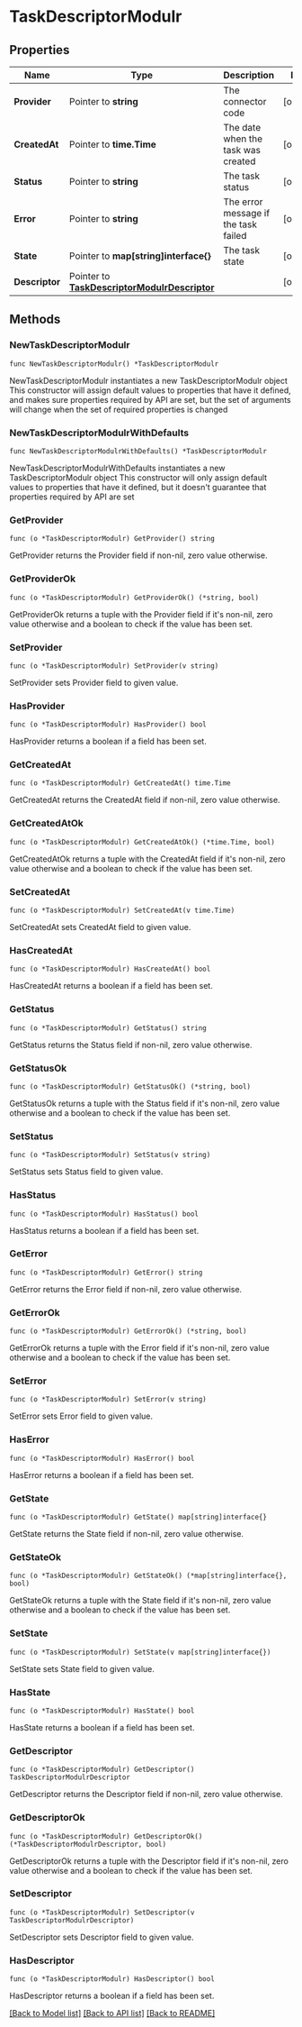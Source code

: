 # TaskDescriptorModulr

## Properties

Name | Type | Description | Notes
------------ | ------------- | ------------- | -------------
**Provider** | Pointer to **string** | The connector code | [optional] 
**CreatedAt** | Pointer to **time.Time** | The date when the task was created | [optional] 
**Status** | Pointer to **string** | The task status | [optional] 
**Error** | Pointer to **string** | The error message if the task failed | [optional] 
**State** | Pointer to **map[string]interface{}** | The task state | [optional] 
**Descriptor** | Pointer to [**TaskDescriptorModulrDescriptor**](TaskDescriptorModulrDescriptor.md) |  | [optional] 

## Methods

### NewTaskDescriptorModulr

`func NewTaskDescriptorModulr() *TaskDescriptorModulr`

NewTaskDescriptorModulr instantiates a new TaskDescriptorModulr object
This constructor will assign default values to properties that have it defined,
and makes sure properties required by API are set, but the set of arguments
will change when the set of required properties is changed

### NewTaskDescriptorModulrWithDefaults

`func NewTaskDescriptorModulrWithDefaults() *TaskDescriptorModulr`

NewTaskDescriptorModulrWithDefaults instantiates a new TaskDescriptorModulr object
This constructor will only assign default values to properties that have it defined,
but it doesn't guarantee that properties required by API are set

### GetProvider

`func (o *TaskDescriptorModulr) GetProvider() string`

GetProvider returns the Provider field if non-nil, zero value otherwise.

### GetProviderOk

`func (o *TaskDescriptorModulr) GetProviderOk() (*string, bool)`

GetProviderOk returns a tuple with the Provider field if it's non-nil, zero value otherwise
and a boolean to check if the value has been set.

### SetProvider

`func (o *TaskDescriptorModulr) SetProvider(v string)`

SetProvider sets Provider field to given value.

### HasProvider

`func (o *TaskDescriptorModulr) HasProvider() bool`

HasProvider returns a boolean if a field has been set.

### GetCreatedAt

`func (o *TaskDescriptorModulr) GetCreatedAt() time.Time`

GetCreatedAt returns the CreatedAt field if non-nil, zero value otherwise.

### GetCreatedAtOk

`func (o *TaskDescriptorModulr) GetCreatedAtOk() (*time.Time, bool)`

GetCreatedAtOk returns a tuple with the CreatedAt field if it's non-nil, zero value otherwise
and a boolean to check if the value has been set.

### SetCreatedAt

`func (o *TaskDescriptorModulr) SetCreatedAt(v time.Time)`

SetCreatedAt sets CreatedAt field to given value.

### HasCreatedAt

`func (o *TaskDescriptorModulr) HasCreatedAt() bool`

HasCreatedAt returns a boolean if a field has been set.

### GetStatus

`func (o *TaskDescriptorModulr) GetStatus() string`

GetStatus returns the Status field if non-nil, zero value otherwise.

### GetStatusOk

`func (o *TaskDescriptorModulr) GetStatusOk() (*string, bool)`

GetStatusOk returns a tuple with the Status field if it's non-nil, zero value otherwise
and a boolean to check if the value has been set.

### SetStatus

`func (o *TaskDescriptorModulr) SetStatus(v string)`

SetStatus sets Status field to given value.

### HasStatus

`func (o *TaskDescriptorModulr) HasStatus() bool`

HasStatus returns a boolean if a field has been set.

### GetError

`func (o *TaskDescriptorModulr) GetError() string`

GetError returns the Error field if non-nil, zero value otherwise.

### GetErrorOk

`func (o *TaskDescriptorModulr) GetErrorOk() (*string, bool)`

GetErrorOk returns a tuple with the Error field if it's non-nil, zero value otherwise
and a boolean to check if the value has been set.

### SetError

`func (o *TaskDescriptorModulr) SetError(v string)`

SetError sets Error field to given value.

### HasError

`func (o *TaskDescriptorModulr) HasError() bool`

HasError returns a boolean if a field has been set.

### GetState

`func (o *TaskDescriptorModulr) GetState() map[string]interface{}`

GetState returns the State field if non-nil, zero value otherwise.

### GetStateOk

`func (o *TaskDescriptorModulr) GetStateOk() (*map[string]interface{}, bool)`

GetStateOk returns a tuple with the State field if it's non-nil, zero value otherwise
and a boolean to check if the value has been set.

### SetState

`func (o *TaskDescriptorModulr) SetState(v map[string]interface{})`

SetState sets State field to given value.

### HasState

`func (o *TaskDescriptorModulr) HasState() bool`

HasState returns a boolean if a field has been set.

### GetDescriptor

`func (o *TaskDescriptorModulr) GetDescriptor() TaskDescriptorModulrDescriptor`

GetDescriptor returns the Descriptor field if non-nil, zero value otherwise.

### GetDescriptorOk

`func (o *TaskDescriptorModulr) GetDescriptorOk() (*TaskDescriptorModulrDescriptor, bool)`

GetDescriptorOk returns a tuple with the Descriptor field if it's non-nil, zero value otherwise
and a boolean to check if the value has been set.

### SetDescriptor

`func (o *TaskDescriptorModulr) SetDescriptor(v TaskDescriptorModulrDescriptor)`

SetDescriptor sets Descriptor field to given value.

### HasDescriptor

`func (o *TaskDescriptorModulr) HasDescriptor() bool`

HasDescriptor returns a boolean if a field has been set.


[[Back to Model list]](../README.md#documentation-for-models) [[Back to API list]](../README.md#documentation-for-api-endpoints) [[Back to README]](../README.md)


